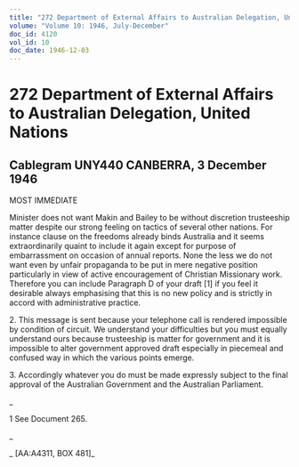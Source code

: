 ```yaml
---
title: "272 Department of External Affairs to Australian Delegation, United Nations"
volume: "Volume 10: 1946, July-December"
doc_id: 4120
vol_id: 10
doc_date: 1946-12-03
---
```


# 272 Department of External Affairs to Australian Delegation, United Nations

## Cablegram UNY440 CANBERRA, 3 December 1946

MOST IMMEDIATE

Minister does not want Makin and Bailey to be without discretion trusteeship matter despite our strong feeling on tactics of several other nations. For instance clause on the freedoms already binds Australia and it seems extraordinarily quaint to include it again except for purpose of embarrassment on occasion of annual reports. None the less we do not want even by unfair propaganda to be put in mere negative position particularly in view of active encouragement of Christian Missionary work. Therefore you can include Paragraph D of your draft [1] if you feel it desirable always emphasising that this is no new policy and is strictly in accord with administrative practice.

2\. This message is sent because your telephone call is rendered impossible by condition of circuit. We understand your difficulties but you must equally understand ours because trusteeship is matter for government and it is impossible to alter government approved draft especially in piecemeal and confused way in which the various points emerge.

3\. Accordingly whatever you do must be made expressly subject to the final approval of the Australian Government and the Australian Parliament.

_

1 See Document 265.

_

_ [AA:A4311, BOX 481]_

